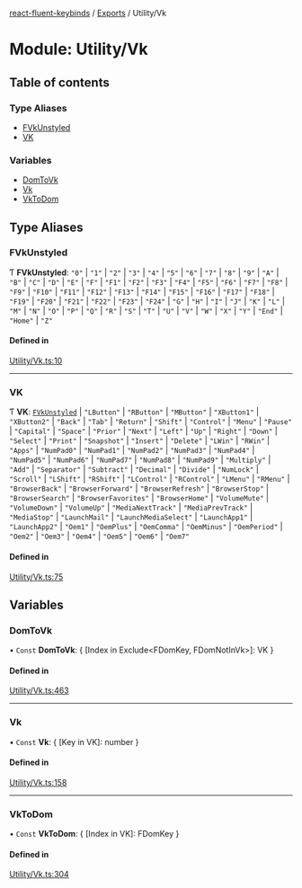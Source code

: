 [react-fluent-keybinds](../README.md) / [Exports](../modules.md) / Utility/Vk

# Module: Utility/Vk

## Table of contents

### Type Aliases

- [FVkUnstyled](Utility_Vk.md#fvkunstyled)
- [VK](Utility_Vk.md#vk)

### Variables

- [DomToVk](Utility_Vk.md#domtovk)
- [Vk](Utility_Vk.md#vk-1)
- [VkToDom](Utility_Vk.md#vktodom)

## Type Aliases

### FVkUnstyled

Ƭ **FVkUnstyled**: ``"0"`` \| ``"1"`` \| ``"2"`` \| ``"3"`` \| ``"4"`` \| ``"5"`` \| ``"6"`` \| ``"7"`` \| ``"8"`` \| ``"9"`` \| ``"A"`` \| ``"B"`` \| ``"C"`` \| ``"D"`` \| ``"E"`` \| ``"F"`` \| ``"F1"`` \| ``"F2"`` \| ``"F3"`` \| ``"F4"`` \| ``"F5"`` \| ``"F6"`` \| ``"F7"`` \| ``"F8"`` \| ``"F9"`` \| ``"F10"`` \| ``"F11"`` \| ``"F12"`` \| ``"F13"`` \| ``"F14"`` \| ``"F15"`` \| ``"F16"`` \| ``"F17"`` \| ``"F18"`` \| ``"F19"`` \| ``"F20"`` \| ``"F21"`` \| ``"F22"`` \| ``"F23"`` \| ``"F24"`` \| ``"G"`` \| ``"H"`` \| ``"I"`` \| ``"J"`` \| ``"K"`` \| ``"L"`` \| ``"M"`` \| ``"N"`` \| ``"O"`` \| ``"P"`` \| ``"Q"`` \| ``"R"`` \| ``"S"`` \| ``"T"`` \| ``"U"`` \| ``"V"`` \| ``"W"`` \| ``"X"`` \| ``"Y"`` \| ``"End"`` \| ``"Home"`` \| ``"Z"``

#### Defined in

[Utility/Vk.ts:10](https://github.com/GageSorrell/FluentReactKeybinds/blob/b173d2b/Source/Utility/Vk.ts#L10)

___

### VK

Ƭ **VK**: [`FVkUnstyled`](Utility_Vk.md#fvkunstyled) \| ``"LButton"`` \| ``"RButton"`` \| ``"MButton"`` \| ``"XButton1"`` \| ``"XButton2"`` \| ``"Back"`` \| ``"Tab"`` \| ``"Return"`` \| ``"Shift"`` \| ``"Control"`` \| ``"Menu"`` \| ``"Pause"`` \| ``"Capital"`` \| ``"Space"`` \| ``"Prior"`` \| ``"Next"`` \| ``"Left"`` \| ``"Up"`` \| ``"Right"`` \| ``"Down"`` \| ``"Select"`` \| ``"Print"`` \| ``"Snapshot"`` \| ``"Insert"`` \| ``"Delete"`` \| ``"LWin"`` \| ``"RWin"`` \| ``"Apps"`` \| ``"NumPad0"`` \| ``"NumPad1"`` \| ``"NumPad2"`` \| ``"NumPad3"`` \| ``"NumPad4"`` \| ``"NumPad5"`` \| ``"NumPad6"`` \| ``"NumPad7"`` \| ``"NumPad8"`` \| ``"NumPad9"`` \| ``"Multiply"`` \| ``"Add"`` \| ``"Separator"`` \| ``"Subtract"`` \| ``"Decimal"`` \| ``"Divide"`` \| ``"NumLock"`` \| ``"Scroll"`` \| ``"LShift"`` \| ``"RShift"`` \| ``"LControl"`` \| ``"RControl"`` \| ``"LMenu"`` \| ``"RMenu"`` \| ``"BrowserBack"`` \| ``"BrowserForward"`` \| ``"BrowserRefresh"`` \| ``"BrowserStop"`` \| ``"BrowserSearch"`` \| ``"BrowserFavorites"`` \| ``"BrowserHome"`` \| ``"VolumeMute"`` \| ``"VolumeDown"`` \| ``"VolumeUp"`` \| ``"MediaNextTrack"`` \| ``"MediaPrevTrack"`` \| ``"MediaStop"`` \| ``"LaunchMail"`` \| ``"LaunchMediaSelect"`` \| ``"LaunchApp1"`` \| ``"LaunchApp2"`` \| ``"Oem1"`` \| ``"OemPlus"`` \| ``"OemComma"`` \| ``"OemMinus"`` \| ``"OemPeriod"`` \| ``"Oem2"`` \| ``"Oem3"`` \| ``"Oem4"`` \| ``"Oem5"`` \| ``"Oem6"`` \| ``"Oem7"``

#### Defined in

[Utility/Vk.ts:75](https://github.com/GageSorrell/FluentReactKeybinds/blob/b173d2b/Source/Utility/Vk.ts#L75)

## Variables

### DomToVk

• `Const` **DomToVk**: \{ [Index in Exclude\<FDomKey, FDomNotInVk\>]: VK }

#### Defined in

[Utility/Vk.ts:463](https://github.com/GageSorrell/FluentReactKeybinds/blob/b173d2b/Source/Utility/Vk.ts#L463)

___

### Vk

• `Const` **Vk**: \{ [Key in VK]: number }

#### Defined in

[Utility/Vk.ts:158](https://github.com/GageSorrell/FluentReactKeybinds/blob/b173d2b/Source/Utility/Vk.ts#L158)

___

### VkToDom

• `Const` **VkToDom**: \{ [Index in VK]: FDomKey }

#### Defined in

[Utility/Vk.ts:304](https://github.com/GageSorrell/FluentReactKeybinds/blob/b173d2b/Source/Utility/Vk.ts#L304)
